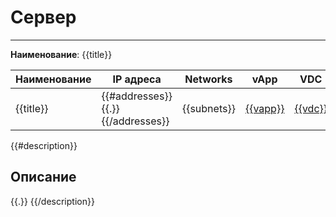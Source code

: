 # Сервер
***  
**Наименование**: {{title}}

| Наименование | IP адреса                         | Networks | vApp                      | VDC                     | DC/IaaS      |
|--------------|-----------------------------------|----------|---------------------------|-------------------------|--------------|
| {{title}}     | {{#addresses}}{{.}}{{/addresses}} | {{subnets}} | [{{vapp}}]({{vapp_link}}) | [{{vdc}}]({{vdc_link}}) | {{&dc_title}} |

{{#description}}
## Описание
{{.}}
{{/description}}

